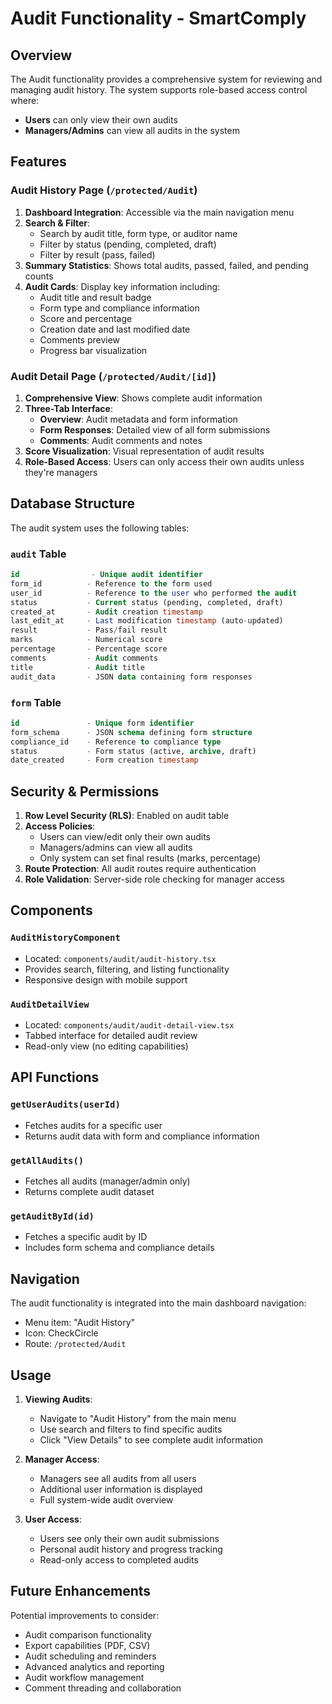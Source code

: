 # Audit Functionality - SmartComply

## Overview

The Audit functionality provides a comprehensive system for reviewing and managing audit history. The system supports role-based access control where:

- **Users** can only view their own audits
- **Managers/Admins** can view all audits in the system

## Features

### Audit History Page (`/protected/Audit`)

1. **Dashboard Integration**: Accessible via the main navigation menu
2. **Search & Filter**: 
   - Search by audit title, form type, or auditor name
   - Filter by status (pending, completed, draft)
   - Filter by result (pass, failed)
3. **Summary Statistics**: Shows total audits, passed, failed, and pending counts
4. **Audit Cards**: Display key information including:
   - Audit title and result badge
   - Form type and compliance information
   - Score and percentage
   - Creation date and last modified date
   - Comments preview
   - Progress bar visualization

### Audit Detail Page (`/protected/Audit/[id]`)

1. **Comprehensive View**: Shows complete audit information
2. **Three-Tab Interface**:
   - **Overview**: Audit metadata and form information
   - **Form Responses**: Detailed view of all form submissions
   - **Comments**: Audit comments and notes
3. **Score Visualization**: Visual representation of audit results
4. **Role-Based Access**: Users can only access their own audits unless they're managers

## Database Structure

The audit system uses the following tables:

### `audit` Table
```sql
id                - Unique audit identifier
form_id          - Reference to the form used
user_id          - Reference to the user who performed the audit
status           - Current status (pending, completed, draft)
created_at       - Audit creation timestamp
last_edit_at     - Last modification timestamp (auto-updated)
result           - Pass/fail result
marks            - Numerical score
percentage       - Percentage score
comments         - Audit comments
title            - Audit title
audit_data       - JSON data containing form responses
```

### `form` Table
```sql
id               - Unique form identifier
form_schema      - JSON schema defining form structure
compliance_id    - Reference to compliance type
status           - Form status (active, archive, draft)
date_created     - Form creation timestamp
```

## Security & Permissions

1. **Row Level Security (RLS)**: Enabled on audit table
2. **Access Policies**:
   - Users can view/edit only their own audits
   - Managers/admins can view all audits
   - Only system can set final results (marks, percentage)
3. **Route Protection**: All audit routes require authentication
4. **Role Validation**: Server-side role checking for manager access

## Components

### `AuditHistoryComponent`
- Located: `components/audit/audit-history.tsx`
- Provides search, filtering, and listing functionality
- Responsive design with mobile support

### `AuditDetailView`
- Located: `components/audit/audit-detail-view.tsx`
- Tabbed interface for detailed audit review
- Read-only view (no editing capabilities)

## API Functions

### `getUserAudits(userId)`
- Fetches audits for a specific user
- Returns audit data with form and compliance information

### `getAllAudits()`
- Fetches all audits (manager/admin only)
- Returns complete audit dataset

### `getAuditById(id)`
- Fetches a specific audit by ID
- Includes form schema and compliance details

## Navigation

The audit functionality is integrated into the main dashboard navigation:
- Menu item: "Audit History"
- Icon: CheckCircle
- Route: `/protected/Audit`

## Usage

1. **Viewing Audits**:
   - Navigate to "Audit History" from the main menu
   - Use search and filters to find specific audits
   - Click "View Details" to see complete audit information

2. **Manager Access**:
   - Managers see all audits from all users
   - Additional user information is displayed
   - Full system-wide audit overview

3. **User Access**:
   - Users see only their own audit submissions
   - Personal audit history and progress tracking
   - Read-only access to completed audits

## Future Enhancements

Potential improvements to consider:
- Audit comparison functionality
- Export capabilities (PDF, CSV)
- Audit scheduling and reminders
- Advanced analytics and reporting
- Audit workflow management
- Comment threading and collaboration

